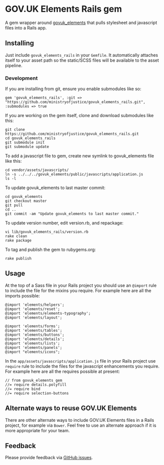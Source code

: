 # GOV.UK Elements Rails gem

A gem wrapper around [govuk_elements](http://github.com/alphagov/govuk_elements)
that pulls stylesheet and javascript files into a Rails app.

## Installing

Just include `govuk_elements_rails` in your `Gemfile`. It
automatically attaches itself to your asset path so the static/SCSS
files will be available to the asset pipeline.

### Development

If you are installing from git, ensure you enable submodules like so:

    gem 'govuk_elements_rails', :git => "https://github.com/ministryofjustice/govuk_elements_rails.git", :submodules => true

If you are working on the gem itself, clone and download submodules like this:

    git clone https://github.com/ministryofjustice/govuk_elements_rails.git
    cd govuk_elements_rails
    git submodule init
    git submodule update

To add a javascript file to gem, create new symlink to govuk_elements file like this:

    cd vendor/assets/javascripts/
    ln -s ../../../govuk_elements/public/javascripts/application.js
    ls -l

To update govuk_elements to last master commit:

    cd govuk_elements
    git checkout master
    git pull
    cd ..
    git commit -am "Update govuk_elements to last master commit."

To update version number, edit version.rb, and repackage:

    vi lib/govuk_elements_rails/version.rb
    rake clean
    rake package

To tag and publish the gem to rubygems.org:

    rake publish

## Usage

At the top of a Sass file in your Rails project you should use an `@import` rule
to include the file for the mixins you require. For example here are all the
imports possible:

    @import 'elements/helpers';
    @import 'elements/reset';
    @import 'elements/elements-typography';
    @import 'elements/layout';

    @import 'elements/forms';
    @import 'elements/tables';
    @import 'elements/buttons';
    @import 'elements/details';
    @import 'elements/lists';
    @import 'elements/panels';
    @import "elements/icons";

In the `app/assets/javascripts/application.js` file in your Rails project use
`require` rule to include the files for the javascript enhancements you require.
For example here are all the requires possible at present:

    // from govuk_elements gem
    //= require details.polyfill
    //= require bind
    //= require selection-buttons

## Alternate ways to reuse GOV.UK Elements

There are other alternate ways to include GOV.UK Elements files in a Rails
project, for example via `Bower`. Feel free to use an alternate approach if it
is more appropriate for your team.

## Feedback

Please provide feedback via [GitHub issues](https://github.com/ministryofjustice/govuk_elements_rails/issues).
